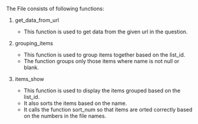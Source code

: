 The File consists of following functions:

1. get_data_from_url
   - This function is used to get data from the given url in the question.

2. grouping_items
   - This function is used to group items together based on the list_id.
   - The function groups only those items where name is not null or blank.
3. items_show
   - This function is used to display the items grouped based on the list_id.
   - It also sorts the items based on the name.
   -  It calls the function sort_num so that items are orted correctly based on the numbers in the file names.
  
  
